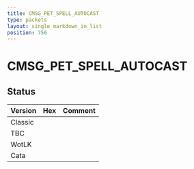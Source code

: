 ```yaml
---
title: CMSG_PET_SPELL_AUTOCAST
type: packets
layout: single_markdown_in_list
position: 756
---
```


# CMSG_PET_SPELL_AUTOCAST

## Status

Version | Hex | Comment
---------- | ---------- | ---------- 
Classic |  |  
TBC |  |  
WotLK |  |  
Cata |  |  
